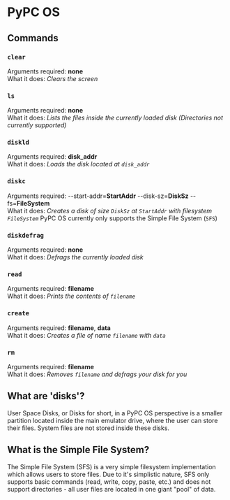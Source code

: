 # PyPC OS

## Commands
### ``clear``
Arguments required: **none**<br>
What it does: *Clears the screen*
### ``ls``
Arguments required: **none**<br>
What it does: *Lists the files inside the currently loaded disk (Directories not currently supported)*
### ``diskld``
Arguments required: **disk_addr**<br>
What it does: *Loads the disk located at ``disk_addr``*
### ``diskc``
Arguments required: --start-addr=**StartAddr** --disk-sz=**DiskSz** --fs=**FileSystem**<br>
What it does: *Creates a disk of size ``DiskSz`` at ``StartAddr`` with filesystem ``FileSystem``*
PyPC OS currently only supports the Simple File System (``SFS``)
### ``diskdefrag``
Arguments required: **none**<br>
What it does: *Defrags the currently loaded disk*
### ``read``
Arguments required: **filename**<br>
What it does: *Prints the contents of ``filename``*
### ``create``
Arguments required: **filename**, **data**<br>
What it does: *Creates a file of name ``filename`` with ``data``*
### ``rm``
Arguments required: **filename**<br>
What it does: *Removes ``filename`` and defrags your disk for you*

## What are 'disks'?
User Space Disks, or Disks for short, in a PyPC OS perspective is a smaller partition located inside the main emulator drive, where the user can store their files. System files are not stored inside these disks. 

## What is the Simple File System?
The Simple File System (SFS) is a very simple filesystem implementation which allows users to store files. Due to it's simplistic nature, SFS only supports basic commands (read, write, copy, paste, etc.) and does not support directories - all user files are located in one giant "pool" of data.